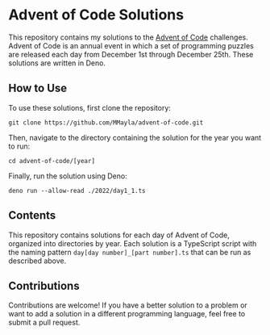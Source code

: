 # Advent of Code Solutions

This repository contains my solutions to the [Advent of Code](https://adventofcode.com) challenges. Advent of Code is an annual event in which a set of programming puzzles are released each day from December 1st through December 25th. These solutions are written in Deno.

## How to Use

To use these solutions, first clone the repository:

```
git clone https://github.com/MMayla/advent-of-code.git
```

Then, navigate to the directory containing the solution for the year you want to run:

```
cd advent-of-code/[year]
```

Finally, run the solution using Deno:

```
deno run --allow-read ./2022/day1_1.ts
```

## Contents

This repository contains solutions for each day of Advent of Code, organized into directories by year. Each solution is a TypeScript script with the naming pattern `day[day number]_[part number].ts` that can be run as described above.


## Contributions

Contributions are welcome! If you have a better solution to a problem or want to add a solution in a different programming language, feel free to submit a pull request.
